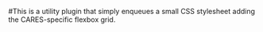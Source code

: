 #This is a utility plugin that simply enqueues a small CSS stylesheet adding the CARES-specific flexbox grid.
